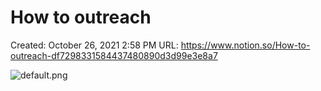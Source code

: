 # How to outreach

Created: October 26, 2021 2:58 PM
URL: https://www.notion.so/How-to-outreach-df7298331584437480890d3d99e3e8a7

![default.png](How%20to%20outreach%20ef4aeceb4b844d37a70e7c3c12603fe6/default.png)